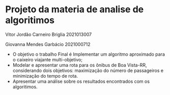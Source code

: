 # Projeto da materia de analise de algoritimos
Vitor Jordão Carneiro Briglia 2021013007

Giovanna Mendes Garbácio 2021000712
- O objetivo o trabalho Final é Implementar um algoritmo aproximado para o caixeiro viajante multi-objetivo;
- Modelar e apresentar uma rota para os ônibus de Boa Vista-RR, considerando dois objetivos:
  maximização do número de passageiros e minimização do tempo de rota.
- Apresentar uma análise sobre os resultados encontrados com os algoritimos.
